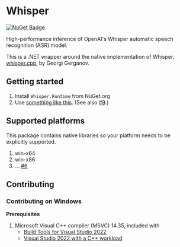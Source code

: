 # Whisper

[![NuGet Badge](https://buildstats.info/nuget/Whisper.Runtime)](https://www.nuget.org/packages/Whisper.Runtime)

High-performance inference of OpenAI's Whisper automatic speech recognition (ASR) model.
     
This is a .NET wrapper around the native implementation of Whisper, [whisper.cpp](https://github.com/ggerganov/whisper.cpp), by Georgi Gerganov.

## Getting started

1. Install `Whisper.Runtime` from NuGet.org
1. Use [something like this](https://github.com/NickDarvey/whisper/blob/trunk/src/dotnet/examples/example.cs#L110-L133).
   (See also [#9](https://github.com/NickDarvey/whisper/issues/9).)

## Supported platforms

This package contains native libraries so your platform needs to be explicitly supported.

1. win-x64
1. win-x86
1. ... [#6](https://github.com/NickDarvey/whisper/issues/6)

## Contributing

### Contributing on Windows

**Prerequisites**

1. Microsoft Visual C++ compiler (MSVC) 14.35, included with
   - [Build Tools for Visual Studio 2022](https://visualstudio.microsoft.com/downloads/#build-tools-for-visual-studio-2022)
   - [Visual Studio 2022 with a C++ workload](https://learn.microsoft.com/en-us/cpp/build/vscpp-step-0-installation?view=msvc-170)
